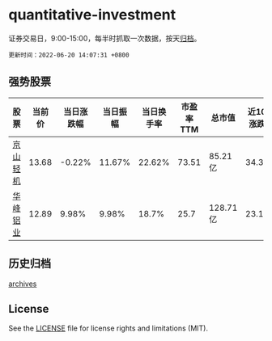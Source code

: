 # quantitative-investment

证券交易日，9:00-15:00，每半时抓取一次数据，按天[归档](archives)。

`更新时间：2022-06-20 14:07:31 +0800`

## 强势股票

|股票|当前价|当日涨跌幅|当日振幅|当日换手率|市盈率TTM|总市值|近10日涨跌幅|
|----|----|----|----|----|----|----|----|
|[京山轻机](https://xueqiu.com/S/SZ000821)|13.68|-0.22%|11.67%|22.62%|73.51|85.21亿|34.38%|
|[华峰铝业](https://xueqiu.com/S/SH601702)|12.89|9.98%|9.98%|18.7%|25.7|128.71亿|23.11%|

## 历史归档

[archives](archives)

## License

See the [LICENSE](LICENSE) file for license rights and limitations (MIT).